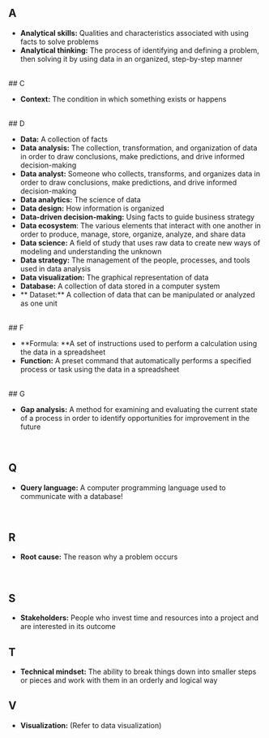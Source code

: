 ## A
- **Analytical skills:** Qualities and characteristics associated with using facts to solve problems 
- **Analytical thinking:** The process of identifying and defining a problem, then solving it by using data in an organized, step-by-step manner
  
<br/>
## C

- **Context:** The condition in which something exists or happens
<br/>
## D

- **Data:** A collection of facts
- **Data analysis:** The collection, transformation, and organization of data in order to draw conclusions, make predictions, and drive informed decision-making
- **Data analyst:** Someone who collects, transforms, and organizes data in order to draw conclusions, make predictions, and drive informed decision-making
- **Data analytics:** The science of data
- **Data design:** How information is organized
- **Data-driven decision-making:** Using facts to guide business strategy
- **Data ecosystem**: The various elements that interact with one another in order to produce, manage, store, organize, analyze, and share data
- **Data science:** A field of study that uses raw data to create new ways of modeling and understanding the unknown 
- **Data strategy:** The management of the people, processes, and tools used in data analysis
- **Data visualization:** The graphical representation of data
- **Database:** A collection of data stored in a computer system
- ** Dataset:** A collection of data that can be manipulated or analyzed as one unit
<br/>
## F

- **Formula: **A set of instructions used to perform a calculation using the data in a spreadsheet
- **Function:** A preset command that automatically performs a specified process or task using the data in a spreadsheet

<br/>
## G

- **Gap analysis:** A method for examining and evaluating the current state of a process in order to identify opportunities for improvement in the future

  <br/>
## Q

- **Query language:** A computer programming language used to communicate with a database!

  <br/>
## R
- **Root cause:** The reason why a problem occurs

  <br/>
## S
- **Stakeholders:** People who invest time and resources into a project and are interested in its outcome
  <br/>
## T
- **Technical mindset:** The ability to break things down into smaller steps or pieces and work with them in an orderly and logical way
  <br/>
## V
- **Visualization:** (Refer to data visualization) 
